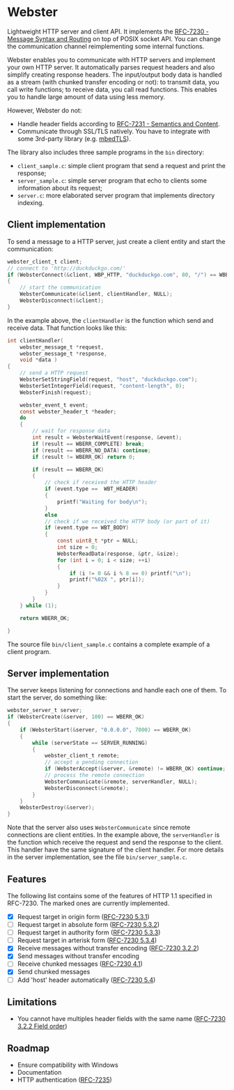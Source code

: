 # Webster

Lightweight HTTP server and client API. It implements the [RFC-7230 - Message Syntax and Routing](https://tools.ietf.org/html/rfc7230) on top of POSIX socket API. You can change the communication channel reimplementing some internal functions.

Webster enables you to communicate with HTTP servers and implement your own HTTP server. It automatically parses request headers and also simplify creating response headers. The input/output body data is handled as a stream (with chunked transfer encoding or not): to transmit data, you call write functions; to receive data, you call read functions. This enables you to handle large amount of data using less memory.

However, Webster do not:
* Handle header fields according to [RFC-7231 - Semantics and Content](https://tools.ietf.org/html/rfc7231).
* Communicate through SSL/TLS natively. You have to integrate with some 3rd-party library (e.g. [mbedTLS](https://tls.mbed.org)).

The library also includes three sample programs in the ``bin`` directory:

* ``client_sample.c``: simple client program that send a request and print the response;
* ``server_sample.c``: simple server program that echo to clients some information about its request;
* ``server.c``: more elaborated server program that implements directory indexing.

## Client implementation

To send a message to a HTTP server, just create a client entity and start the communication:

``` c
webster_client_t client;
// connect to 'http://duckduckgo.com/'
if (WebsterConnect(&client, WBP_HTTP, "duckduckgo.com", 80, "/") == WBERR_OK)
{
    // start the communication
    WebsterCommunicate(&client, clientHandler, NULL);
    WebsterDisconnect(&client);
}
```

In the example above, the ``clientHandler`` is the function which send and receive data. That function looks like this:

``` c
int clientHandler(
    webster_message_t *request,
    webster_message_t *response,
    void *data )
{
    // send a HTTP request
    WebsterSetStringField(request, "host", "duckduckgo.com");
    WebsterSetIntegerField(request, "content-length", 0);
    WebsterFinish(request);

    webster_event_t event;
    const webster_header_t *header;
    do
    {
        // wait for response data
        int result = WebsterWaitEvent(response, &event);
        if (result == WBERR_COMPLETE) break;
        if (result == WBERR_NO_DATA) continue;
        if (result != WBERR_OK) return 0;

        if (result == WBERR_OK)
        {
            // check if received the HTTP header
            if (event.type ==  WBT_HEADER)
            {
                printf("Waiting for body\n");
            }
            else
            // check if we received the HTTP body (or part of it)
            if (event.type == WBT_BODY)
            {
                const uint8_t *ptr = NULL;
                int size = 0;
                WebsterReadData(response, &ptr, &size);
                for (int i = 0; i < size; ++i)
                {
                    if (i != 0 && i % 8 == 0) printf("\n");
                    printf("%02X ", ptr[i]);
                }
            }
        }
    } while (1);

    return WBERR_OK;

}
```

The source file ``bin/client_sample.c`` contains a complete example of a client program.

## Server implementation

The server keeps listening for connections and handle each one of them. To start the server, do something like:

``` c
webster_server_t server;
if (WebsterCreate(&server, 100) == WBERR_OK)
{
    if (WebsterStart(&server, "0.0.0.0", 7000) == WBERR_OK)
    {
        while (serverState == SERVER_RUNNING)
        {
            webster_client_t remote;
            // accept a pending connection
            if (WebsterAccept(&server, &remote) != WBERR_OK) continue;
            // process the remote connection
            WebsterCommunicate(&remote, serverHandler, NULL);
            WebsterDisconnect(&remote);
        }
    }
    WebsterDestroy(&server);
}
```

Note that the server also uses ``WebsterCommunicate`` since remote connections are client entities. In the example above, the ``serverHandler`` is the function which receive the request and send the response to the client. This handler have the same signature of the client handler. For more details in the server implementation, see the file ``bin/server_sample.c``.

## Features

The following list contains some of the features of HTTP 1.1 specified in RFC-7230. The marked ones are currently implemented.

- [x] Request target in origin form ([RFC-7230 5.3.1](https://tools.ietf.org/html/rfc7230#section-5.3.1))
- [ ] Request target in absolute form ([RFC-7230 5.3.2](https://tools.ietf.org/html/rfc7230#section-5.3.2))
- [ ] Request target in authority form ([RFC-7230 5.3.3](https://tools.ietf.org/html/rfc7230#section-5.3.3))
- [ ] Request target in arterisk form ([RFC-7230 5.3.4](https://tools.ietf.org/html/rfc7230#section-5.3.4))
- [x] Receive messages without transfer encoding ([RFC-7230 3.2.2](https://tools.ietf.org/html/rfc7230#section-3.2.2))
- [x] Send messages without transfer encoding
- [ ] Receive chunked messages ([RFC-7230 4.1](https://tools.ietf.org/html/rfc7230#section-4.1))
- [x] Send chunked messages
- [ ] Add 'host' header automatically ([RFC-7230 5.4](https://tools.ietf.org/html/rfc7230#section-5.4))

## Limitations

* You cannot have multiples header fields with the same name ([RFC-7230 3.2.2 Field order](https://tools.ietf.org/html/rfc7230#section-3.2.2))

## Roadmap

* Ensure compatibility with Windows
* Documentation
* HTTP authentication ([RFC-7235](https://tools.ietf.org/html/rfc7235))